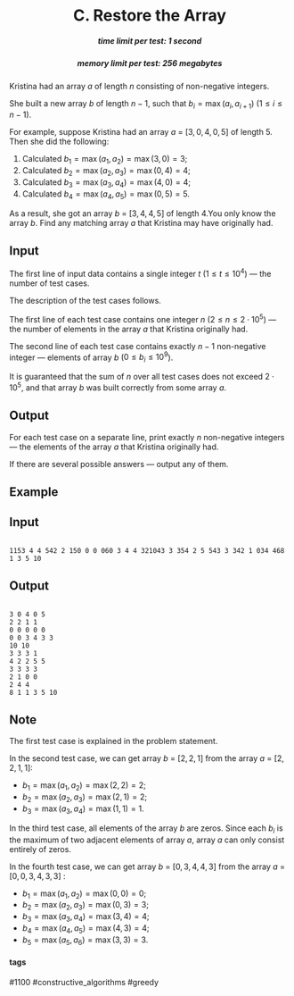 <h1 style='text-align: center;'> C. Restore the Array</h1>

<h5 style='text-align: center;'>time limit per test: 1 second</h5>
<h5 style='text-align: center;'>memory limit per test: 256 megabytes</h5>

Kristina had an array $a$ of length $n$ consisting of non-negative integers.

She built a new array $b$ of length $n-1$, such that $b_i = \max(a_i, a_{i+1})$ ($1 \le i \le n-1$).

For example, suppose Kristina had an array $a$ = [$3, 0, 4, 0, 5$] of length $5$. Then she did the following: 

1. Calculated $b_1 = \max(a_1, a_2) = \max(3, 0) = 3$;
2. Calculated $b_2 = \max(a_2, a_3) = \max(0, 4) = 4$;
3. Calculated $b_3 = \max(a_3, a_4) = \max(4, 0) = 4$;
4. Calculated $b_4 = \max(a_4, a_5) = \max(0, 5) = 5$.

 As a result, she got an array $b$ = [$3, 4, 4, 5$] of length $4$.You only know the array $b$. Find any matching array $a$ that Kristina may have originally had.

## Input

The first line of input data contains a single integer $t$ ($1 \le t \le 10^4$) — the number of test cases.

The description of the test cases follows.

The first line of each test case contains one integer $n$ ($2 \le n \le 2 \cdot 10^5$) — the number of elements in the array $a$ that Kristina originally had.

The second line of each test case contains exactly $n-1$ non-negative integer — elements of array $b$ ($0 \le b_i \le 10^9$).

It is guaranteed that the sum of $n$ over all test cases does not exceed $2 \cdot 10^5$, and that array $b$ was built correctly from some array $a$.

## Output

For each test case on a separate line, print exactly $n$ non-negative integers — the elements of the array $a$ that Kristina originally had.

If there are several possible answers — output any of them.

## Example

## Input


```

1153 4 4 542 2 150 0 0 060 3 4 4 321043 3 354 2 5 543 3 342 1 034 468 1 3 5 10
```
## Output


```

3 0 4 0 5
2 2 1 1
0 0 0 0 0
0 0 3 4 3 3
10 10
3 3 3 1
4 2 2 5 5
3 3 3 3
2 1 0 0
2 4 4
8 1 1 3 5 10
```
## Note

The first test case is explained in the problem statement.

In the second test case, we can get array $b$ = [$2, 2, 1$] from the array $a$ = [$2, 2, 1, 1$]: 

* $b_1 = \max(a_1, a_2) = \max(2, 2) = 2$;
* $b_2 = \max(a_2, a_3) = \max(2, 1) = 2$;
* $b_3 = \max(a_3, a_4) = \max(1, 1) = 1$.

In the third test case, all elements of the array $b$ are zeros. Since each $b_i$ is the maximum of two adjacent elements of array $a$, array $a$ can only consist entirely of zeros.

In the fourth test case, we can get array $b$ = [$0, 3, 4, 4, 3$] from the array $a$ = [$0, 0, 3, 4, 3, 3$] : 

* $b_1 = \max(a_1, a_2) = \max(0, 0) = 0$;
* $b_2 = \max(a_2, a_3) = \max(0, 3) = 3$;
* $b_3 = \max(a_3, a_4) = \max(3, 4) = 4$;
* $b_4 = \max(a_4, a_5) = \max(4, 3) = 4$;
* $b_5 = \max(a_5, a_6) = \max(3, 3) = 3$.


#### tags 

#1100 #constructive_algorithms #greedy 